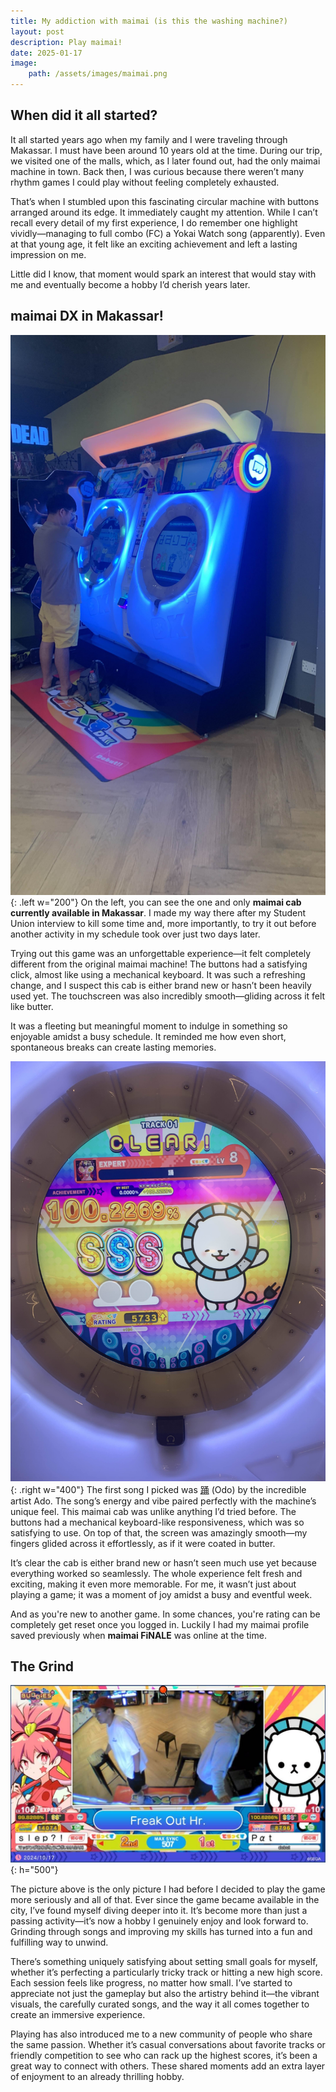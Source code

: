 ```yaml
---
title: My addiction with maimai (is this the washing machine?)
layout: post
description: Play maimai!
date: 2025-01-17
image:
    path: /assets/images/maimai.png
---
```


## **When did it all started?**

It all started years ago when my family and I were traveling through Makassar. I must have been around 10 years old at the time. During our trip, we visited one of the malls, which, as I later found out, had the only maimai machine in town. Back then, I was curious because there weren’t many rhythm games I could play without feeling completely exhausted.

That’s when I stumbled upon this fascinating circular machine with buttons arranged around its edge. It immediately caught my attention. While I can’t recall every detail of my first experience, I do remember one highlight vividly—managing to full combo (FC) a Yokai Watch song (apparently). Even at that young age, it felt like an exciting achievement and left a lasting impression on me.

Little did I know, that moment would spark an interest that would stay with me and eventually become a hobby I’d cherish years later.

## **maimai DX in Makassar!**

![First maimai DX cab in Makassar!](/assets/mai/3B7189E5-1324-4D0E-9963-7AF07C81DF60.jpg){: .left w="200"}
On the left, you can see the one and only **maimai cab currently available in Makassar**. I made my way there after my Student Union interview to kill some time and, more importantly, to try it out before another activity in my schedule took over just two days later.

Trying out this game was an unforgettable experience—it felt completely different from the original maimai machine! The buttons had a satisfying click, almost like using a mechanical keyboard. It was such a refreshing change, and I suspect this cab is either brand new or hasn’t been heavily used yet. The touchscreen was also incredibly smooth—gliding across it felt like butter.

It was a fleeting but meaningful moment to indulge in something so enjoyable amidst a busy schedule. It reminded me how even short, spontaneous breaks can create lasting memories. 
<br> 

![SSS pass on 踊 (odo)](/assets/mai/IMG_4589.jpg){: .right w="400"}
The first song I picked was [踊](https://youtu.be/YnSW8ian29w) (Odo) by the incredible artist Ado. The song’s energy and vibe paired perfectly with the machine’s unique feel. This maimai cab was unlike anything I’d tried before. The buttons had a mechanical keyboard-like responsiveness, which was so satisfying to use. On top of that, the screen was amazingly smooth—my fingers glided across it effortlessly, as if it were coated in butter.

It’s clear the cab is either brand new or hasn’t seen much use yet because everything worked so seamlessly. The whole experience felt fresh and exciting, making it even more memorable. For me, it wasn’t just about playing a game; it was a moment of joy amidst a busy and eventful week.

And as you're new to another game. In some chances, you're rating can be completely get reset once you logged in. Luckily I had my maimai profile saved previously when **maimai FiNALE** was online at the time.
<br>

## **The Grind**

![The grind where it all starts](/assets/mai/slep1.jpg){: h="500"}

The picture above is the only picture I had before I decided to play the game more seriously and all of that.
Ever since the game became available in the city, I’ve found myself diving deeper into it. It’s become more than just a passing activity—it’s now a hobby I genuinely enjoy and look forward to. Grinding through songs and improving my skills has turned into a fun and fulfilling way to unwind.

There’s something uniquely satisfying about setting small goals for myself, whether it’s perfecting a particularly tricky track or hitting a new high score. Each session feels like progress, no matter how small. I’ve started to appreciate not just the gameplay but also the artistry behind it—the vibrant visuals, the carefully curated songs, and the way it all comes together to create an immersive experience.

Playing has also introduced me to a new community of people who share the same passion. Whether it’s casual conversations about favorite tracks or friendly competition to see who can rack up the highest scores, it’s been a great way to connect with others. These shared moments add an extra layer of enjoyment to an already thrilling hobby.


